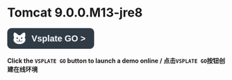 # Tomcat 9.0.0.M13-jre8

<a href="https://www.vsplate.com/?docker-compose=https://github.com/vsplate/dcenvs/tomcat/9.0.0.M13-jre8"><img alt="VSPLATE GO" src="https://raw.githubusercontent.com/vsplate/images/master/vsgo_btn.png" width="200px"></a>

**Click the `VSPLATE GO` button to launch a demo online / 点击`VSPLATE GO`按钮创建在线环境**
